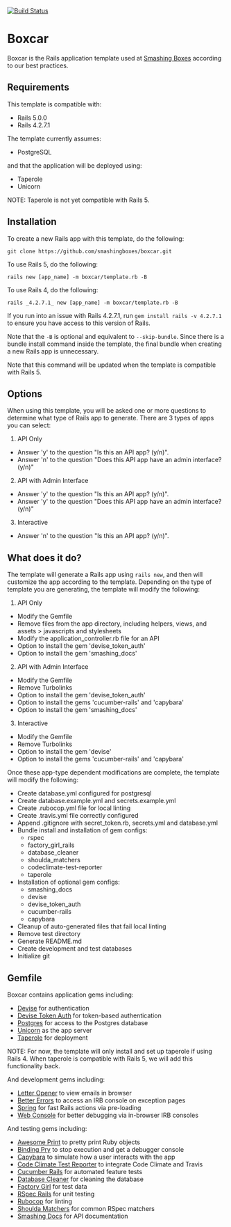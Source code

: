[![Build Status](https://travis-ci.org/smashingboxes/boxcar.svg?branch=master)](https://travis-ci.org/smashingboxes/boxcar)

# Boxcar

Boxcar is the Rails application template used at
[Smashing Boxes](https://smashingboxes.com/) according to our best practices.

## Requirements
This template is compatible with:
  - Rails 5.0.0
  - Rails 4.2.7.1

The template currently assumes:
  - PostgreSQL

and that the application will be deployed using:
  - Taperole
  - Unicorn

NOTE: Taperole is not yet compatible with Rails 5.

## Installation
To create a new Rails app with this template, do the following:
```
git clone https://github.com/smashingboxes/boxcar.git
```

To use Rails 5, do the following:
```
rails new [app_name] -m boxcar/template.rb -B
```

To use Rails 4, do the following:
```
rails _4.2.7.1_ new [app_name] -m boxcar/template.rb -B
```

If you run into an issue with Rails 4.2.7.1, run ```gem install rails -v 4.2.7.1``` to ensure you have access to this version of Rails.

Note that the ``-B`` is optional and equivalent to ``--skip-bundle``. Since there is a bundle install command inside the template, the final bundle when creating a new Rails app is unnecessary.

Note that this command will be updated when the template is compatible with Rails 5.

## Options
When using this template, you will be asked one or more questions to determine what type of Rails app to generate. There are 3 types of apps you can select:

1. API Only
  - Answer 'y' to the question "Is this an API app? (y/n)".
  - Answer 'n' to the question "Does this API app have an admin interface? (y/n)"
2. API with Admin Interface
  - Answer 'y' to the question "Is this an API app? (y/n)".
  - Answer 'y' to the question "Does this API app have an admin interface? (y/n)"
3. Interactive
  - Answer 'n' to the question "Is this an API app? (y/n)".

## What does it do?
The template will generate a Rails app using ``rails new``, and then will customize the app according to the template. Depending on the type of template you are generating, the template will modify the following:

1. API Only
  - Modify the Gemfile
  - Remove files from the app directory, including helpers, views, and assets > javascripts and stylesheets
  - Modify the application_controller.rb file for an API
  - Option to install the gem 'devise_token_auth'
  - Option to install the gem 'smashing_docs'

2. API with Admin Interface
  - Modify the Gemfile  
  - Remove Turbolinks
  - Option to install the gem 'devise_token_auth'
  - Option to install the gems 'cucumber-rails' and 'capybara'
  - Option to install the gem 'smashing_docs'

3. Interactive
  - Modify the Gemfile
  - Remove Turbolinks
  - Option to install the gem 'devise'
  - Option to install the gems 'cucumber-rails' and 'capybara'

Once these app-type dependent modifications are complete, the template will modify the following:

  - Create database.yml configured for postgresql
  - Create database.example.yml and secrets.example.yml
  - Create .rubocop.yml file for local linting
  - Create .travis.yml file correctly configured
  - Append .gitignore with secret_token.rb, secrets.yml and database.yml
  - Bundle install and installation of gem configs:
    * rspec
    * factory_girl_rails
    * database_cleaner
    * shoulda_matchers
    * codeclimate-test-reporter
    * taperole
  - Installation of optional gem configs:
    * smashing_docs
    * devise
    * devise_token_auth
    * cucumber-rails
    * capybara
  - Cleanup of auto-generated files that fail local linting
  - Remove test directory
  - Generate README.md
  - Create development and test databases
  - Initialize git  

## Gemfile

Boxcar contains application gems including:

* [Devise](https://github.com/plataformatec/devise) for authentication
* [Devise Token Auth](https://github.com/lynndylanhurley/devise_token_auth) for token-based authentication
* [Postgres](https://github.com/ged/ruby-pg) for access to the Postgres database
* [Unicorn](https://github.com/defunkt/unicorn) as the app server
* [Taperole](https://github.com/smashingboxes/taperole) for deployment

NOTE: For now, the template will only install and set up taperole if using Rails 4. When taperole is compatible with Rails 5, we will add this functionality back.

And development gems including:

* [Letter Opener](https://github.com/ryanb/letter_opener) to view emails in browser
* [Better Errors](https://github.com/charliesome/better_errors) to access an IRB console on exception pages
* [Spring](https://github.com/rails/spring) for fast Rails actions via pre-loading
* [Web Console](https://github.com/rails/web-console) for better debugging via in-browser IRB consoles

And testing gems including:

* [Awesome Print](https://github.com/michaeldv/awesome_print) to pretty print Ruby objects
* [Binding Pry](https://github.com/pry/pry) to stop execution and get a debugger console
* [Capybara](https://github.com/jnicklas/capybara) to simulate how a user interacts with the app
* [Code Climate Test Reporter](https://github.com/codeclimate/ruby-test-reporter) to integrate Code Climate and Travis
* [Cucumber Rails](https://github.com/cucumber/cucumber-rails) for automated feature tests
* [Database Cleaner](https://github.com/DatabaseCleaner/database_cleaner) for cleaning the database
* [Factory Girl](https://github.com/thoughtbot/factory_girl) for test data
* [RSpec Rails](https://github.com/rspec/rspec-rails) for unit testing
* [Rubocop](https://github.com/bbatsov/rubocop) for linting
* [Shoulda Matchers](https://github.com/thoughtbot/shoulda-matchers) for common RSpec matchers
* [Smashing Docs](https://github.com/thoughtbot/shoulda-matchers) for API documentation
